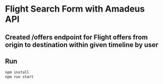 #  Flight Search Form with Amadeus API

## Created /offers endpoint for Flight offers from origin to destination within given timeline by user


## Run

```bash
npm install
npm run start
```
